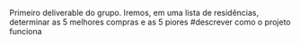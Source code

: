 Primeiro deliverable do grupo.
Iremos, em uma lista de residências, determinar as 5 melhores compras e as 5 piores
#descrever como o projeto funciona